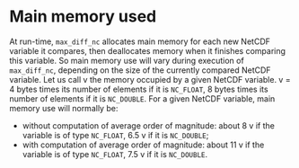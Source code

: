 Main memory used
================

At run-time, `max_diff_nc` allocates main memory for each new NetCDF
variable it compares, then deallocates memory when it finishes comparing
this variable. So main memory use will vary during execution of
`max_diff_nc`, depending on the size of the currently compared NetCDF
variable. Let us call v the memory occupied by a given NetCDF variable.
v = 4 bytes times its number of elements if it is `NC_FLOAT`, 8 bytes
times its number of elements if it is `NC_DOUBLE`. For a given NetCDF
variable, main memory use will normally be:

-   without computation of average order of magnitude: about 8 v if the
    variable is of type `NC_FLOAT`, 6.5 v if it is `NC_DOUBLE`;
-   with computation of average order of magnitude: about 11 v if the
    variable is of type `NC_FLOAT`, 7.5 v if it is `NC_DOUBLE`.

